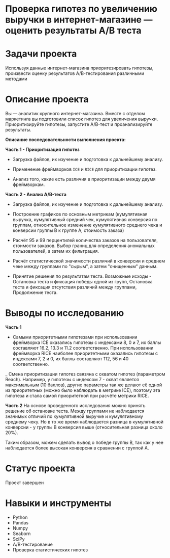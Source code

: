 # Проверка гипотез по увеличению выручки в интернет-магазине — оценить результаты A/B теста
# Задачи проекта
Используя данные интернет-магазина приоритезировать гипотезы, произвести оценку результатов A/B-тестирования различными методами
# Описание проекта
Вы — аналитик крупного интернет-магазина. Вместе с отделом маркетинга вы подготовили список гипотез для увеличения выручки. Приоритизируйте гипотезы, запустите A/B-тест и проанализируйте результаты.

**Описание последовательности выполнения проекта:**

**Часть 1 - Приоритизация гипотез**

* Загрузка файлов, их изучение и подготовка к дальнейшему анализу.

* Применение фреймворков `ICE` и `RICE` для приоритизации гипотез.

* Анализ того, какие есть различия в приоритизации между двумя фреймворкам.

**Часть 2 - Анализ A/B-теста**

* Загрузка файлов, их изучение и подготовка к дальнейшему анализу.

* Построение графиков по основным метрикам (кумулятивная выручка, кумулятивный средний чек, кумулятивная конверсия по группам, относительное изменение кумулятивного среднего чека и конверсии группы В к группе А, стоимость заказа)

* Расчёт 95 и 99 перцентилей количества заказов на пользователя, стоимости заказов. Выбор границ для определения аномальных пользователей, а затем их фильтрация.

* Расчёт статистической значимости различий в конверсии и среднем чеке между группами по "сырым", а затем "очищенным" данным. 

* Принятие решения по результатам теста. Возможные исходы - Остановка теста и фиксация победы одной из групп, Остановка теста и фиксация отсутствия различий между группами, Продолжение теста.

# Выводы по исследованию

**Часть 1**
- Самыми приоритетными гипотезами при использовании фреймворка ICE оказались гипотезы с индексами 8, 0 и 7, их баллы составляют 16.2, 13.3 и 11.2 соответственно. При использовании фреймворка RICE наиболее приоритетными оказались гипотезы с индексами 7, 2 и 0, их баллы составляют 112, 56 и 40 соответственно.

_ Смена приоритизации гипотез связяна с охватом гипотез (параметром Reach). Например, у гипотезы с индексом 7 - охват является максимальным (10 баллов), другие параметры так же делают её одной из приоритетных (можно было наблюдать в метрике ICE), поэтому эта гипотеза и стала самой приоритетной при расчёте метрики RICE.

**Часть 2**
На основе проведенного исследования можно принять решение об остановке теста. Между группами не наблюдается значимых отличий по кумулятивной выручке и кумулятивному среднему чеку. Но в то же время наблюдается разница в кумулятивной конверсии - у группы В конверсия выше (относительная разница около 20%).

Таким образом, можем сделать вывод о победе группы В, так как у нее наблюдается более высокая конверсия в сравнении с группой А.

# Статус проекта
Проект завершен

# Навыки и инструменты
- Python
- Pandas
- Numpy
- Seaborn
- SciPy
- A/B-тестирование
- Проверка статистических гипотез
